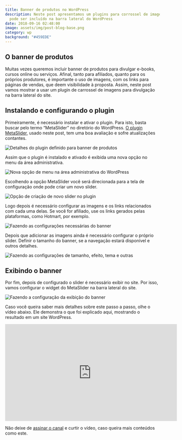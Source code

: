 ```yaml
---
title: Banner de produtos no WordPress
description: Neste post apresentamos um plugins para corrossel de imagens que
  pode ser incluído na barra lateral do WordPress
date: 2018-09-16 02:48:00
image: assets/img/post-blog-base.png
category: wp
background: "#459EDE"
---
```

## O banner de produtos

Muitas vezes queremos incluir banner de produtos para divulgar e-books, cursos online ou serviços. Afinal, tanto para afiliados, quanto para os próprios produtores, é importante o uso de imagens, com os links para páginas de vendas, que deem visibilidade à proposta. Assim, neste post vamos mostrar a usar um plugin de carrossel de imagens para divulgação na barra lateral do site.

## Instalando e configurando o plugin

Primeiramente, é necessário instalar e ativar o plugin. Para isto, basta buscar pelo termo “MetaSlider” no diretório do WordPress. [O plugin MetaSlider](https://br.wordpress.org/plugins/ml-slider/), usado neste post, tem uma boa avaliação e sofre atualizações contantes.

![Detalhes do plugin definido para banner de produtos](assets/img/instalar-plugin.png "Plugin MetaSlider")

Assim que o plugin é instalado e ativado é exibida uma nova opção no menu da área administrativa.

![Nova opção de menu na área administrativa do WordPress](assets/img/meni-metaslider.png "Menu MetaSlider")

Escolhendo a opção MetaSlider você será direcionada para a tela de configuração onde pode criar um novo slider.

![Opção de criação de novo slider no plugin](assets/img/novo-slider.png "Novo slider")

Logo depois é necessário configurar as imagens e os links relacionados com cada uma delas. Se você for afiliado, use os links gerados pelas plataformas, como Hotmart, por exemplo.

![Fazendo as configurações necessárias do banner](assets/img/configurar-imagens-links.png "Configurando imagens e links")

Depois que adicionar as imagens ainda é necessário configurar o próprio slider. Definir o tamanho do banner, se a navegação estará disponível e outros detalhes.

![Fazendo as configurações de tamanho, efeito, tema e outras](assets/img/configurar-carrossel.png "Configuração do carrossel")

## Exibindo o banner

Por fim, depois de configurado o slider é necessário exibir no site. Por isso, vamos configurar o widget do MetaSlider na barra lateral do site.

![Fazendo a configuração da exibição do banner](assets/img/configura-widget.png "Configurando o widget")

Caso você queira saber mais detalhes sobre este passo a passo, olhe o vídeo abaixo. Ele demonstra o que foi explicado aqui, mostrando o resultado em um site WordPress.

<iframe width="560" height="315" src="https://www.youtube.com/embed/rAPjIAhMPR4" frameborder="0" allow="accelerometer; autoplay; clipboard-write; encrypted-media; gyroscope; picture-in-picture" allowfullscreen></iframe>

Não deixe de [assinar o canal](https://www.youtube.com/presencaonlinenet?sub_confirmation=1) e curtir o vídeo, caso queira mais conteúdos como este.